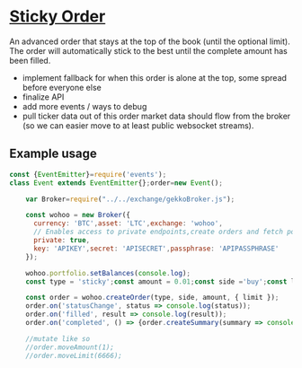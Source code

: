 # [Sticky Order](https://github.com/universalbit-dev/gekko-m4-globular-cluster/blob/master/exchange/orders/sticky.js)

An advanced order that stays at the top of the book (until the optional limit). The order will automatically stick to the best until the complete amount has been filled.

- implement fallback for when this order is alone at the top, some spread before everyone else
- finalize API
- add more events / ways to debug
- pull ticker data out of this order market data should flow from the broker (so we can easier move to at least public websocket streams).

## Example usage
```js
const {EventEmitter}=require('events');
class Event extends EventEmitter{};order=new Event();

    var Broker=require("../../exchange/gekkoBroker.js");

    const wohoo = new Broker({
      currency: 'BTC',asset: 'LTC',exchange: 'wohoo',
      // Enables access to private endpoints,create orders and fetch portfolio
      private: true,
      key: 'APIKEY',secret: 'APISECRET',passphrase: 'APIPASSPHRASE'
    });

    wohoo.portfolio.setBalances(console.log);
    const type = 'sticky';const amount = 0.01;const side ='buy';const limit=92.00;//set price

    const order = wohoo.createOrder(type, side, amount, { limit });
    order.on('statusChange', status => console.log(status));
    order.on('filled', result => console.log(result));
    order.on('completed', () => {order.createSummary(summary => console.log)});

    //mutate like so
    //order.moveAmount(1);
    //order.moveLimit(6666);

```
